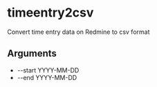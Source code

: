 # timeentry2csv

Convert time entry data on Redmine to csv format

## Arguments

* --start YYYY-MM-DD
* --end YYYY-MM-DD
